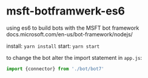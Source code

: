 # msft-botframwerk-es6
using es6 to build bots with the MSFT bot framework
docs.microsoft.com/en-us/bot-framework/nodejs/


install: `yarn install` 
start: `yarn start`

to change the bot alter the import statement in `app.js`:
```js
import {connector} from './bot/bot7'
```
